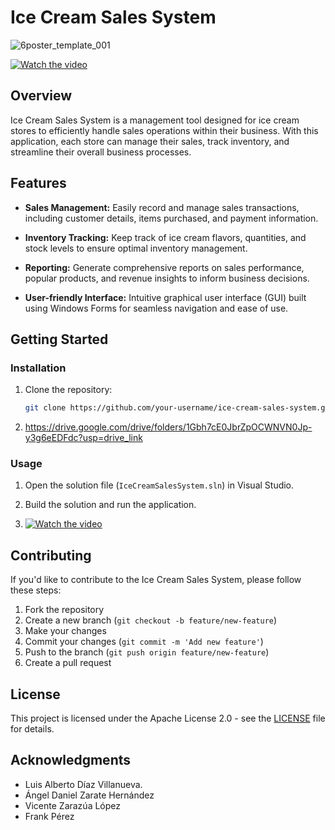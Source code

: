 # Ice Cream Sales System

![6poster_template_001](https://github.com/avill2022/SistemaDeVentaHelados/assets/105819329/f5308079-405d-475c-8258-a0432a342ca2)

[![Watch the video](https://i.ytimg.com/vi/rMIAQ_u77nE/hqdefault.jpg?sqp=-oaymwE1CKgBEF5IVfKriqkDKAgBFQAAiEIYAXABwAEG8AEB-AH-CYAC0AWKAgwIABABGH8gLihDMA8=\u0026rs=AOn4CLCfJ3xelivxFlZgrzoW8cgJ0WAh2A)](https://youtu.be/rMIAQ_u77nE)

## Overview

Ice Cream Sales System is a management tool designed for ice cream stores to efficiently handle sales operations within their business. With this application, each store can manage their sales, track inventory, and streamline their overall business processes.

## Features

- **Sales Management:** Easily record and manage sales transactions, including customer details, items purchased, and payment information.

- **Inventory Tracking:** Keep track of ice cream flavors, quantities, and stock levels to ensure optimal inventory management.

- **Reporting:** Generate comprehensive reports on sales performance, popular products, and revenue insights to inform business decisions.

- **User-friendly Interface:** Intuitive graphical user interface (GUI) built using Windows Forms for seamless navigation and ease of use.

## Getting Started

### Installation

1. Clone the repository:

    ```bash
    git clone https://github.com/your-username/ice-cream-sales-system.git
    ```

2. https://drive.google.com/drive/folders/1Gbh7cE0JbrZpOCWNVN0Jp-y3g6eEDFdc?usp=drive_link

### Usage

1. Open the solution file (`IceCreamSalesSystem.sln`) in Visual Studio.

2. Build the solution and run the application.

3. [![Watch the video](https://i.ytimg.com/vi/0lu6oakDOrU/hqdefault.jpg?sqp=-oaymwE1CKgBEF5IVfKriqkDKAgBFQAAiEIYAXABwAEG8AEB-AHUBoAC4AOKAgwIABABGBEgYChyMA8=\u0026rs=AOn4CLAHJdKIRBH880sv4S4gWFNH89ssqA)](https://youtu.be/0lu6oakDOrU)

## Contributing

If you'd like to contribute to the Ice Cream Sales System, please follow these steps:

1. Fork the repository
2. Create a new branch (`git checkout -b feature/new-feature`)
3. Make your changes
4. Commit your changes (`git commit -m 'Add new feature'`)
5. Push to the branch (`git push origin feature/new-feature`)
6. Create a pull request

## License

This project is licensed under the Apache License 2.0 - see the [LICENSE](LICENSE) file for details.

## Acknowledgments

- Luis Alberto Díaz Villanueva.
- Ángel Daniel Zarate Hernández
- Vicente Zarazúa López
- Frank Pérez


